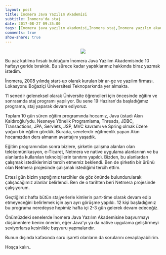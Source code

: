```yaml
---
layout: post
title: İnomera Java Yazılım Akademisi
subtitle: İnomera'da staj
date: 2017-08-27 09:35:00
tags: [İnomera java yazılım akademisi,İnomera staj,İnomera yazılım akademisi]
comments: true
show-share: true
---
```


<p align="center">
  <img src="https://raw.githubusercontent.com/talhakum/talhakum.github.io/master/img/inomera_resized_logo.png"/>
</p>


Bu yaz katılma fırsatı bulduğum İnomera Java Yazılım Akademisinde 10 haftayı geride bıraktık. Bu sürece kadar yaptıklarımız hakkında biraz yazmak istedim. 

İnomera, 2008 yılında start-up olarak kurulan bir ar-ge ve yazılım firması. Lokasyonu Boğaziçi Üniversitesi Teknoparkında yer almakta. 

11 senedir geleneksel olarak Üniversite öğrencileri için öncesinde eğitim ve sonrasında staj programı yapılıyor. Bu sene 19 Haziran'da başladığımız programa, staj yaparak devam ediyoruz.

Toplam 10 gün süren eğitim programında hocamız, Java üstadı Akın Kaldıroğlu'ydu. Nesneye Yönelik Programlama, Threads, JDBC, Transactions, JPA, Servlets, JSP, MVC kavramı ve Spring olmak üzere yoğun bir eğitim gördük. Burada, senelerdir eğitmenlik yapan Akın hocamızdan ders almanın avantajını yaşadık.

Eğitim programından sonra bizlere, şirketin çalışma alanları olan telekomünikasyon, e-Ticaret, Netmera ve native uygulama alanlarının ve bu alanlarda kullanılan teknolojilerin tanıtımı yapıldı. Bizden, bu alanlardan çalışmak istediklerimizi tercih etmemiz beklendi. Ben de şirketin bir ürünü olan Netmera projesinde çalışmak istediğimi tercih ettim.

Ertesi gün bizim yaptığımız tercihler de göz önünde bulundurularak çalışacağımız alanlar belirlendi. Ben de o tarihten beri Netmera projesinde çalışıyorum.

Geçtiğimiz hafta bütün stajyerlerle kimlerin part-time olarak devam edip etmeyeceğini belirlemek için ayrı ayrı görüşme yapıldı. 12 kişi başladığımız bu programa neredeyse hepimiz hafta içi 2-3 gün gelerek devam edeceğiz. 

Önümüzdeki senelerde İnomera Java Yazılım Akademisine başvurmayı düşünenlere benim önerim, eğer Java'yı ya da native uygulama geliştirmeyi seviyorlarsa kesinlikle başvuru yapmalarıdır. 

Bunun dışında kafasında soru işareti olanların da sorularını cevaplayabilirim.

Hoşça kalın..
